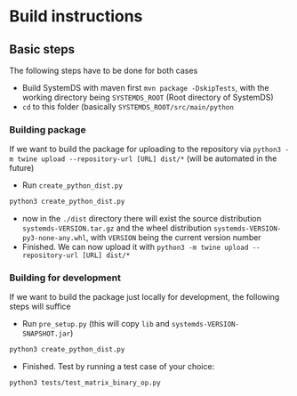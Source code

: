 <!--
{% comment %}
Copyright 2020 Graz University of Technology

Licensed under the Apache License, Version 2.0 (the "License");
you may not use this file except in compliance with the License.
You may obtain a copy of the License at

  http://www.apache.org/licenses/LICENSE-2.0

Unless required by applicable law or agreed to in writing, software
distributed under the License is distributed on an "AS IS" BASIS,
WITHOUT WARRANTIES OR CONDITIONS OF ANY KIND, either express or implied.
See the License for the specific language governing permissions and
limitations under the License.
{% end comment %}
-->

# Build instructions

## Basic steps

The following steps have to be done for both cases

- Build SystemDS with maven first `mvn package -DskipTests`, with the working directory being `SYSTEMDS_ROOT` (Root directory of SystemDS)
- `cd` to this folder (basically `SYSTEMDS_ROOT/src/main/python`

### Building package

If we want to build the package for uploading to the repository via `python3 -m twine upload --repository-url [URL] dist/*` (will be automated in the future)

- Run `create_python_dist.py`

```bash
python3 create_python_dist.py
```

- now in the `./dist` directory there will exist the source distribution `systemds-VERSION.tar.gz` and the wheel distribution `systemds-VERSION-py3-none-any.whl`, with `VERSION` being the current version number
- Finished. We can now upload it with `python3 -m twine upload --repository-url [URL] dist/*`

### Building for development

If we want to build the package just locally for development, the following steps will suffice

- Run `pre_setup.py` (this will copy `lib` and `systemds-VERSION-SNAPSHOT.jar`)

```bash
python3 create_python_dist.py
```

- Finished. Test by running a test case of your choice:

```bash
python3 tests/test_matrix_binary_op.py
```
